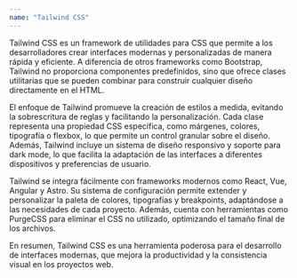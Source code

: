 ```yaml
---
name: "Tailwind CSS"
---
```


Tailwind CSS es un framework de utilidades para CSS que permite a los desarrolladores crear interfaces modernas y personalizadas de manera rápida y eficiente. A diferencia de otros frameworks como Bootstrap, Tailwind no proporciona componentes predefinidos, sino que ofrece clases utilitarias que se pueden combinar para construir cualquier diseño directamente en el HTML.

El enfoque de Tailwind promueve la creación de estilos a medida, evitando la sobrescritura de reglas y facilitando la personalización. Cada clase representa una propiedad CSS específica, como márgenes, colores, tipografía o flexbox, lo que permite un control granular sobre el diseño. Además, Tailwind incluye un sistema de diseño responsivo y soporte para dark mode, lo que facilita la adaptación de las interfaces a diferentes dispositivos y preferencias de usuario.

Tailwind se integra fácilmente con frameworks modernos como React, Vue, Angular y Astro. Su sistema de configuración permite extender y personalizar la paleta de colores, tipografías y breakpoints, adaptándose a las necesidades de cada proyecto. Además, cuenta con herramientas como PurgeCSS para eliminar el CSS no utilizado, optimizando el tamaño final de los archivos.

En resumen, Tailwind CSS es una herramienta poderosa para el desarrollo de interfaces modernas, que mejora la productividad y la consistencia visual en los proyectos web.
